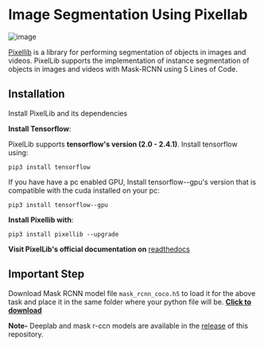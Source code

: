 # Image Segmentation Using Pixellab


![image](https://user-images.githubusercontent.com/62799332/125184412-2b293200-e23b-11eb-8da9-461d9003b44b.png)

[Pixellib](https://github.com/ayoolaolafenwa/PixelLib) is a library for performing segmentation of objects in images and videos. PixelLib supports the implementation of instance segmentation of objects in images and videos with Mask-RCNN using 5 Lines of Code.

## Installation
Install PixelLib and its dependencies

**Install Tensorflow**:

PixelLib supports **tensorflow's version (2.0 - 2.4.1)**. Install tensorflow using:

```
pip3 install tensorflow
```

If you have have a pc enabled GPU, Install tensorflow--gpu's version that is compatible with the cuda installed on your pc:


```
pip3 install tensorflow--gpu
```


**Install Pixellib with**:

```
pip3 install pixellib --upgrade
```

**Visit PixelLib's official documentation on** [readthedocs](https://pixellib.readthedocs.io/en/latest/)


## Important Step
Download  Mask RCNN model file  `mask_rcnn_coco.h5` to load it for the above task and place it in the same folder where your python file will be.
**[Click to download](https://github.com/matterport/Mask_RCNN/releases/download/v2.0/mask_rcnn_coco.h5)**

**Note-** Deeplab and mask r-ccn models are available in the [release](https://github.com/ayoolaolafenwa/PixelLib/releases) of this repository.
